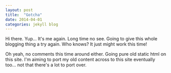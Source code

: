 ```yaml
---
layout: post
title:  "Gotcha"
date: 2014-04-01 
categories: jekyll blog
---
```


Hi there. Yup... It's me again. Long time no see. Going to give this whole blogging thing a try again. Who knows? It just might work this time!

Oh yeah, no comments this time around either. Going pure old static html on this site. I'm aiming to port my old content across to this site eventually too... not that there's a lot to port over. 
